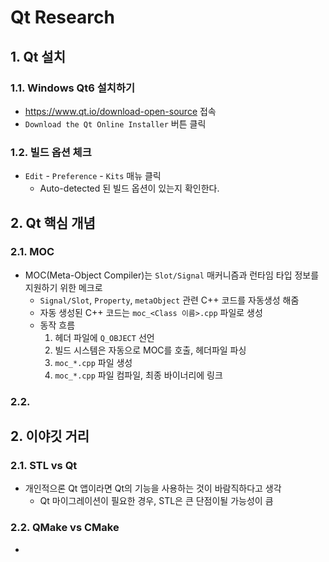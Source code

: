 # Qt Research


## 1. Qt 설치

### 1.1. Windows Qt6 설치하기

- https://www.qt.io/download-open-source 접속
- `Download the Qt Online Installer` 버튼 클릭

### 1.2. 빌드 옵션 체크

- `Edit` - `Preference` - `Kits` 매뉴 클릭
    - Auto-detected 된 빌드 옵션이 있는지 확인한다.


## 2. Qt 핵심 개념

### 2.1. MOC

- MOC(Meta-Object Compiler)는 `Slot/Signal` 매커니즘과 런타임 타입 정보를 지원하기 위한 메크로
    - `Signal/Slot`, `Property`, `metaObject` 관련 C++ 코드를 자동생성 해줌
    - 자동 생성된 C++ 코드는 `moc_<Class 이름>.cpp` 파일로 생성
    - 동작 흐름
        1. 헤더 파일에 `Q_OBJECT` 선언
        2. 빌드 시스템은 자동으로 MOC를 호출, 헤더파일 파싱
        3. `moc_*.cpp` 파일 생성
        4. `moc_*.cpp` 파일 컴파일, 최종 바이너리에 링크

### 2.2. 

## 2. 이야깃 거리

### 2.1. STL vs Qt

- 개인적으론 Qt 앱이라면 Qt의 기능을 사용하는 것이 바람직하다고 생각
    - Qt 마이그레이션이 필요한 경우, STL은 큰 단점이될 가능성이 큼

### 2.2. QMake vs CMake

- 